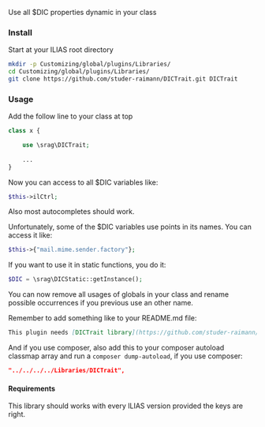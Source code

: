 Use all $DIC properties dynamic in your class

### Install
Start at your ILIAS root directory 
```bash
mkdir -p Customizing/global/plugins/Libraries/  
cd Customizing/global/plugins/Libraries/  
git clone https://github.com/studer-raimann/DICTrait.git DICTrait
```

### Usage
Add the follow line to your class at top
```php
class x {

	use \srag\DICTrait;
	
	...
}
```

Now you can access to all $DIC variables like:
```php
$this->ilCtrl;
```
Also most autocompletes should work.
 
Unfortunately, some of the $DIC variables use points in its names. You can access it like:
```php
$this->{"mail.mime.sender.factory"};
```

If you want to use it in static functions, you do it:
```php
$DIC = \srag\DICStatic::getInstance();
```

You can now remove all usages of globals in your class and rename possible occurrences if you previous use an other name.

Remember to add something like to your README.md file:
```markdown
This plugin needs [DICTrait library](https://github.com/studer-raimann/DICTrait). Please install it.
```

And if you use composer, also add this to your composer autoload classmap array and run a `composer dump-autoload`, if you use composer:
```json
"../../../../Libraries/DICTrait",
```

#### Requirements
This library should works with every ILIAS version provided the keys are right.
